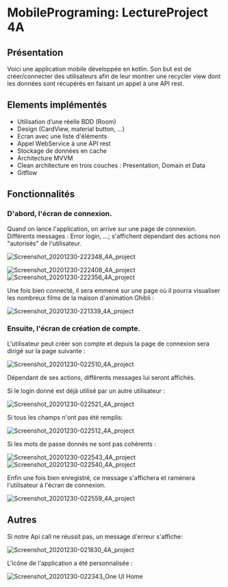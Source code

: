 # MobilePrograming: LectureProject 4A
##  **Présentation**   
Voici une application mobile développée en kotlin. Son but est de créer/connecter des utilisateurs afin de leur montrer une recycler view dont les données sont récupérés en faisant un appel à une API rest.

##  **Elements implémentés**
* Utilisation d’une réelle BDD (Room)
* Design (CardView, material button, ...)
* Ecran avec une liste d'éléments 
* Appel WebService à une API rest  
* Stockage de données en cache 
* Architecture MVVM
* Clean architecture en trois couches : Presentation, Domain et Data 
* Gitflow

##  **Fonctionnalités**

### D'abord, l'écran de connexion.
Quand on lance l'application, on arrive sur une page de connexion. Différents messages : Error login, ...; s'affichent dépendant des actions non "autorisés" de l'utilisateur. 

![Screenshot_20201230-222348_4A_project](https://user-images.githubusercontent.com/62256938/103374607-51298900-4ad8-11eb-84ef-37ae3bcd4a65.jpg)


![Screenshot_20201230-222408_4A_project](https://user-images.githubusercontent.com/62256938/103374604-4ec72f00-4ad8-11eb-9e9f-b7041ac5fc8b.jpg)
![Screenshot_20201230-222356_4A_project](https://user-images.githubusercontent.com/62256938/103374606-5090f280-4ad8-11eb-943d-780c702cfab6.jpg)

Une fois bien connecté, il sera emmené sur une page où il pourra visualiser les nombreux films de la maison d'animation Ghibli : 

![Screenshot_20201230-221339_4A_project](https://user-images.githubusercontent.com/62256938/103374610-51c21f80-4ad8-11eb-8fa9-0b9d9cddbb16.jpg)

### Ensuite, l'écran de création de compte.
L'utilisateur peut créer son compte et depuis la page de connexion sera dirigé sur la page suivante : 

![Screenshot_20201230-022510_4A_project](https://user-images.githubusercontent.com/62256938/103318821-df960000-4a2f-11eb-8839-f65a2414d33f.jpg)



Dépendant de ses actions, différents messages lui seront affichés. 

Si le login donné est déjà utilisé par un autre utilisateur : 

![Screenshot_20201230-022521_4A_project](https://user-images.githubusercontent.com/62256938/103318814-dc9b0f80-4a2f-11eb-894b-50d2ebe213aa.jpg)


Si tous les champs n'ont pas été remplis: 

![Screenshot_20201230-022512_4A_project](https://user-images.githubusercontent.com/62256938/103318822-e02e9680-4a2f-11eb-96f2-edb9b685e639.jpg)


Si les mots de passe donnés ne sont pas cohérents : 

![Screenshot_20201230-022543_4A_project](https://user-images.githubusercontent.com/62256938/103318816-de64d300-4a2f-11eb-8a18-c1290b044ae2.jpg)
![Screenshot_20201230-022540_4A_project](https://user-images.githubusercontent.com/62256938/103318815-ddcc3c80-4a2f-11eb-8132-43f7d3392215.jpg)


Enfin une fois bien enregistré, ce message s'affichera et ramènera l'utilisateur à l'écran de connexion. 

![Screenshot_20201230-022559_4A_project](https://user-images.githubusercontent.com/62256938/103318818-de64d300-4a2f-11eb-826e-a450f7fdc134.jpg)



##  **Autres**

Si notre Api call ne réussit pas, un message d'erreur s'affiche: 

![Screenshot_20201230-021830_4A_project](https://user-images.githubusercontent.com/62256938/103318777-c5f4b880-4a2f-11eb-97c7-35823efb68d4.jpg)


L'icône de l'application a été personnalisée : 

![Screenshot_20201230-022343_One UI Home](https://user-images.githubusercontent.com/62256938/103318778-c68d4f00-4a2f-11eb-8649-7452ac7eff04.jpg)








